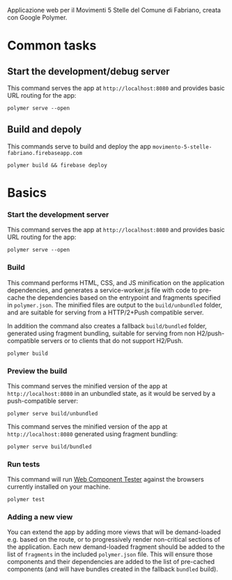 Applicazione web per il Movimenti 5 Stelle del Comune di Fabriano, creata
con Google Polymer.



# Common tasks


## Start the development/debug server

This command serves the app at `http://localhost:8080` and provides basic URL
routing for the app:

    polymer serve --open


## Build and depoly

This commands serve to build and deploy the app `movimento-5-stelle-fabriano.firebaseapp.com`

    polymer build && firebase deploy



# Basics


### Start the development server

This command serves the app at `http://localhost:8080` and provides basic URL
routing for the app:

    polymer serve --open


### Build

This command performs HTML, CSS, and JS minification on the application
dependencies, and generates a service-worker.js file with code to pre-cache the
dependencies based on the entrypoint and fragments specified in `polymer.json`.
The minified files are output to the `build/unbundled` folder, and are suitable
for serving from a HTTP/2+Push compatible server.

In addition the command also creates a fallback `build/bundled` folder,
generated using fragment bundling, suitable for serving from non
H2/push-compatible servers or to clients that do not support H2/Push.

    polymer build


### Preview the build

This command serves the minified version of the app at `http://localhost:8080`
in an unbundled state, as it would be served by a push-compatible server:

    polymer serve build/unbundled

This command serves the minified version of the app at `http://localhost:8080`
generated using fragment bundling:

    polymer serve build/bundled


### Run tests

This command will run
[Web Component Tester](https://github.com/Polymer/web-component-tester) against the
browsers currently installed on your machine.

    polymer test


### Adding a new view

You can extend the app by adding more views that will be demand-loaded
e.g. based on the route, or to progressively render non-critical sections
of the application.  Each new demand-loaded fragment should be added to the
list of `fragments` in the included `polymer.json` file.  This will ensure
those components and their dependencies are added to the list of pre-cached
components (and will have bundles created in the fallback `bundled` build).